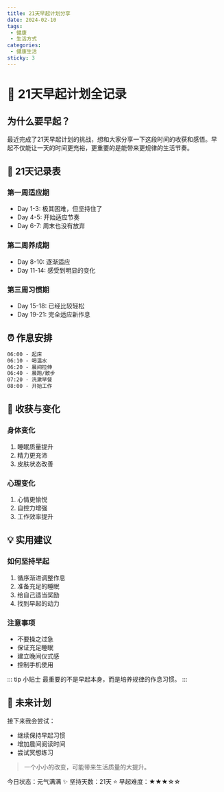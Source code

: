 ```yaml
---
title: 21天早起计划分享
date: 2024-02-10
tags:
 - 健康
 - 生活方式
categories:
 - 健康生活
sticky: 3
---
```


# 🌅 21天早起计划全记录

## 为什么要早起？

最近完成了21天早起计划的挑战，想和大家分享一下这段时间的收获和感悟。早起不仅能让一天的时间更充裕，更重要的是能带来更规律的生活节奏。

## 📅 21天记录表

### 第一周适应期
- Day 1-3: 极其困难，但坚持住了
- Day 4-5: 开始适应节奏
- Day 6-7: 周末也没有放弃

### 第二周养成期
- Day 8-10: 逐渐适应
- Day 11-14: 感受到明显的变化

### 第三周习惯期
- Day 15-18: 已经比较轻松
- Day 19-21: 完全适应新作息

## ⏰ 作息安排

```markdown
06:00 - 起床
06:10 - 喝温水
06:20 - 晨间拉伸
06:40 - 晨跑/散步
07:20 - 洗漱早餐
08:00 - 开始工作
```

## 🌟 收获与变化

### 身体变化
1. 睡眠质量提升
2. 精力更充沛
3. 皮肤状态改善

### 心理变化
1. 心情更愉悦
2. 自控力增强
3. 工作效率提升

## 💡 实用建议

### 如何坚持早起
1. 循序渐进调整作息
2. 准备充足的睡眠
3. 给自己适当奖励
4. 找到早起的动力

### 注意事项
- 不要操之过急
- 保证充足睡眠
- 建立晚间仪式感
- 控制手机使用

::: tip 小贴士
最重要的不是早起本身，而是培养规律的作息习惯。
:::

## 🎯 未来计划

接下来我会尝试：
- 继续保持早起习惯
- 增加晨间阅读时间
- 尝试冥想练习

> 一个小小的改变，可能带来生活质量的大提升。

今日状态：元气满满 ✨
坚持天数：21天 ⭐
早起难度：★★★☆☆
